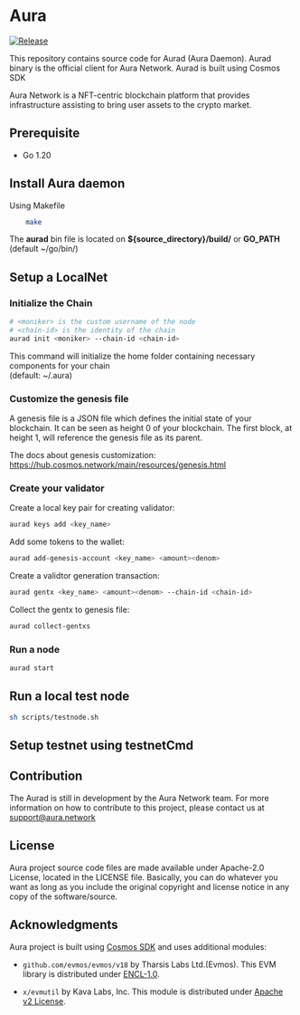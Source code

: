 # Aura

[![Release](https://github.com/aura-nw/aura/actions/workflows/release.yml/badge.svg?branch=main)](https://github.com/aura-nw/aura/actions/workflows/release.yml)

This repository contains source code for Aurad (Aura Daemon). Aurad binary is the official client for Aura Network. Aurad is built using Cosmos SDK

Aura Network is a NFT-centric blockchain platform that provides infrastructure assisting to bring user assets to the crypto market.

## Prerequisite

- Go 1.20

## Install Aura daemon

Using Makefile

```bash
    make
```

The **aurad** bin file is located on **${source_directory}/build/** or **GO_PATH** (default ~/go/bin/)

## Setup a LocalNet

### Initialize the Chain

```bash
# <moniker> is the custom username of the node
# <chain-id> is the identity of the chain
aurad init <moniker> --chain-id <chain-id>
```

This command will initialize the home folder containing necessary components for your chain  
(default: ~/.aura)

### Customize the genesis file

A genesis file is a JSON file which defines the initial state of your blockchain. It can be seen as height 0 of your blockchain. The first block, at height 1, will reference the genesis file as its parent.

The docs about genesis customization: <https://hub.cosmos.network/main/resources/genesis.html>

### Create your validator

Create a local key pair for creating validator:

```bash
aurad keys add <key_name> 
```

Add some tokens to the wallet:

```bash
aurad add-genesis-account <key_name> <amount><denom>
```

Create a validtor generation transaction:

```bash
aurad gentx <key_name> <amount><denom> --chain-id <chain-id>
```

Collect the gentx to genesis file:

```bash
aurad collect-gentxs
```

### Run a node

```bash
aurad start 
```

## Run a local test node

```bash
sh scripts/testnode.sh
```

## Setup testnet using testnetCmd

## Contribution

The Aurad is still in development by the Aura Network team. For more information on how to contribute to this project, please contact us at <support@aura.network>

## License

Aura project source code files are made available under Apache-2.0 License, located in the LICENSE file. Basically, you can do whatever you want as long as you include the original copyright and license notice in any copy of the software/source.

## Acknowledgments

Aura project is built using [Cosmos SDK](https://github.com/cosmos/cosmos-sdk) and uses additional modules:
- ```github.com/evmos/evmos/v18``` by Tharsis Labs Ltd.(Evmos). This EVM library is distributed under [ENCL-1.0](https://github.com/evmos/evmos/blob/v16.0.3/LICENSE).

- ```x/evmutil``` by Kava Labs, Inc. This module is distributed under [Apache v2 License](https://github.com/Kava-Labs/kava/blob/master/LICENSE.md).
